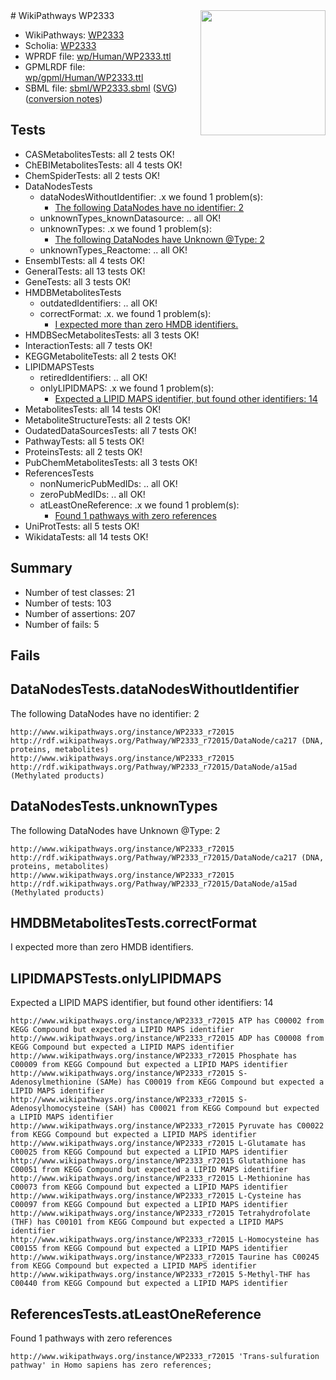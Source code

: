<img style="float: right; width: 200px" src="../logo.png" />
# WikiPathways WP2333

* WikiPathways: [WP2333](https://identifiers.org/wikipathways:WP2333)
* Scholia: [WP2333](https://scholia.toolforge.org/wikipathways/WP2333)
* WPRDF file: [wp/Human/WP2333.ttl](../wp/Human/WP2333.ttl)
* GPMLRDF file: [wp/gpml/Human/WP2333.ttl](../wp/gpml/Human/WP2333.ttl)
* SBML file: [sbml/WP2333.sbml](../sbml/WP2333.sbml) ([SVG](../sbml/WP2333.svg)) ([conversion notes](../sbml/WP2333.txt))

## Tests
* CASMetabolitesTests: all 2 tests OK!
* ChEBIMetabolitesTests: all 4 tests OK!
* ChemSpiderTests: all 2 tests OK!
* DataNodesTests
    * dataNodesWithoutIdentifier: .x we found 1 problem(s):
        * [The following DataNodes have no identifier: 2](#d2d32fa1)
    * unknownTypes_knownDatasource: .. all OK!
    * unknownTypes: .x we found 1 problem(s):
        * [The following DataNodes have Unknown @Type: 2](#839973e0)
    * unknownTypes_Reactome: .. all OK!
* EnsemblTests: all 4 tests OK!
* GeneralTests: all 13 tests OK!
* GeneTests: all 3 tests OK!
* HMDBMetabolitesTests
    * outdatedIdentifiers: .. all OK!
    * correctFormat: .x. we found 1 problem(s):
        * [I expected more than zero HMDB identifiers.](#ad154c1e)
* HMDBSecMetabolitesTests: all 3 tests OK!
* InteractionTests: all 7 tests OK!
* KEGGMetaboliteTests: all 2 tests OK!
* LIPIDMAPSTests
    * retiredIdentifiers: .. all OK!
    * onlyLIPIDMAPS: .x we found 1 problem(s):
        * [Expected a LIPID MAPS identifier, but found other identifiers: 14](#d0bfb67c)
* MetabolitesTests: all 14 tests OK!
* MetaboliteStructureTests: all 2 tests OK!
* OudatedDataSourcesTests: all 7 tests OK!
* PathwayTests: all 5 tests OK!
* ProteinsTests: all 2 tests OK!
* PubChemMetabolitesTests: all 3 tests OK!
* ReferencesTests
    * nonNumericPubMedIDs: .. all OK!
    * zeroPubMedIDs: .. all OK!
    * atLeastOneReference: .x we found 1 problem(s):
        * [Found 1 pathways with zero references](#35eb778e)
* UniProtTests: all 5 tests OK!
* WikidataTests: all 14 tests OK!


## Summary

* Number of test classes: 21
* Number of tests: 103
* Number of assertions: 207
* Number of fails: 5

## Fails

<a name="d2d32fa1" />

## DataNodesTests.dataNodesWithoutIdentifier

The following DataNodes have no identifier: 2
```
http://www.wikipathways.org/instance/WP2333_r72015 http://rdf.wikipathways.org/Pathway/WP2333_r72015/DataNode/ca217 (DNA, proteins, metabolites)
http://www.wikipathways.org/instance/WP2333_r72015 http://rdf.wikipathways.org/Pathway/WP2333_r72015/DataNode/a15ad (Methylated products)
```

<a name="839973e0" />

## DataNodesTests.unknownTypes

The following DataNodes have Unknown @Type: 2
```
http://www.wikipathways.org/instance/WP2333_r72015 http://rdf.wikipathways.org/Pathway/WP2333_r72015/DataNode/ca217 (DNA, proteins, metabolites)
http://www.wikipathways.org/instance/WP2333_r72015 http://rdf.wikipathways.org/Pathway/WP2333_r72015/DataNode/a15ad (Methylated products)
```

<a name="ad154c1e" />

## HMDBMetabolitesTests.correctFormat

I expected more than zero HMDB identifiers.
<a name="d0bfb67c" />

## LIPIDMAPSTests.onlyLIPIDMAPS

Expected a LIPID MAPS identifier, but found other identifiers: 14
```
http://www.wikipathways.org/instance/WP2333_r72015 ATP has C00002 from KEGG Compound but expected a LIPID MAPS identifier
http://www.wikipathways.org/instance/WP2333_r72015 ADP has C00008 from KEGG Compound but expected a LIPID MAPS identifier
http://www.wikipathways.org/instance/WP2333_r72015 Phosphate has C00009 from KEGG Compound but expected a LIPID MAPS identifier
http://www.wikipathways.org/instance/WP2333_r72015 S-Adenosylmethionine (SAMe) has C00019 from KEGG Compound but expected a LIPID MAPS identifier
http://www.wikipathways.org/instance/WP2333_r72015 S-Adenosylhomocysteine (SAH) has C00021 from KEGG Compound but expected a LIPID MAPS identifier
http://www.wikipathways.org/instance/WP2333_r72015 Pyruvate has C00022 from KEGG Compound but expected a LIPID MAPS identifier
http://www.wikipathways.org/instance/WP2333_r72015 L-Glutamate has C00025 from KEGG Compound but expected a LIPID MAPS identifier
http://www.wikipathways.org/instance/WP2333_r72015 Glutathione has C00051 from KEGG Compound but expected a LIPID MAPS identifier
http://www.wikipathways.org/instance/WP2333_r72015 L-Methionine has C00073 from KEGG Compound but expected a LIPID MAPS identifier
http://www.wikipathways.org/instance/WP2333_r72015 L-Cysteine has C00097 from KEGG Compound but expected a LIPID MAPS identifier
http://www.wikipathways.org/instance/WP2333_r72015 Tetrahydrofolate (THF) has C00101 from KEGG Compound but expected a LIPID MAPS identifier
http://www.wikipathways.org/instance/WP2333_r72015 L-Homocysteine has C00155 from KEGG Compound but expected a LIPID MAPS identifier
http://www.wikipathways.org/instance/WP2333_r72015 Taurine has C00245 from KEGG Compound but expected a LIPID MAPS identifier
http://www.wikipathways.org/instance/WP2333_r72015 5-Methyl-THF has C00440 from KEGG Compound but expected a LIPID MAPS identifier
```

<a name="35eb778e" />

## ReferencesTests.atLeastOneReference

Found 1 pathways with zero references
```
http://www.wikipathways.org/instance/WP2333_r72015 'Trans-sulfuration pathway' in Homo sapiens has zero references; 
```

